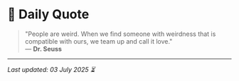 # 📜 Daily Quote

> "People are weird. When we find someone with weirdness that is compatible with ours, we team up and call it love."  
> — **Dr. Seuss**

---

_Last updated: 03 July 2025 ⏳_
